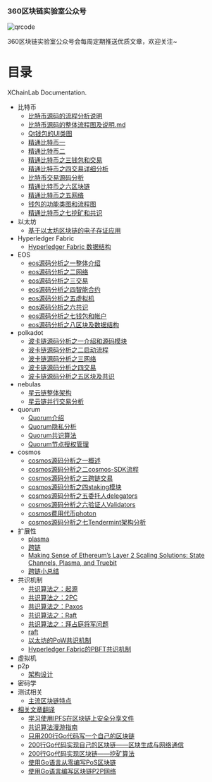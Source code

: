 
### 360区块链实验室公众号
![qrcode](https://p2.ssl.qhimg.com/t014eaf6f590f45d97c.jpg)

360区块链实验室公众号会每周定期推送优质文章，欢迎关注~

# 目录
XChainLab Documentation.

- 比特币
    - [比特币源码的流程分析说明](bitcoin/比特币源码的流程分析说明.txt)
    - [比特币源码的整体流程图及说明.md](bitcoin/比特币源码的整体流程图及说明.md)
    - [Qt钱包的UI类图](bitcoin/Qt钱包的UI类图.md)
    - [精通比特币一](bitcoin/精通比特币一.docx)
    - [精通比特币二](bitcoin/精通比特币二.docx)
    - [精通比特币之三钱包和交易](bitcoin/精通比特币之三钱包和交易.md)
    - [精通比特币之四交易详细分析](bitcoin/精通比特币之四交易详细分析.md)
    - [比特币交易源码分析](bitcoin/交易源码分析.pdf)
    - [精通比特币之六区块链](bitcoin/精通比特币之六区块链.md)
    - [精通比特币之五网络](bitcoin/精通比特币之五网络.md)
    - [钱包的功能类图和流程图](bitcoin/钱包的功能类图和流程图.md)
    - [精通比特币之七挖矿和共识](bitcoin/精通比特币之七挖矿和共识.md)
- 以太坊
    - [基于以太坊区块链的电子存证应用](ethereum/cunzheng.md)
- Hyperledger Fabric
    - [Hyperledger Fabric 数据结构](fabric/Fabric.block.data.structure.md)
- EOS
   - [eos源码分析之一整体介绍](eos/eos源码分析之一整体介绍.md)
   - [eos源码分析之二网络](eos/eos源码分析之二网络.md)
   - [eos源码分析之三交易](eos/eos源码分析之三交易.md)
   - [eos源码分析之四智能合约](eos/eos源码分析之四智能合约.md)
   - [eos源码分析之五虚拟机](eos/eos源码分析之五虚拟机.md)
   - [eos源码分析之六共识](eos/eos源码分析之六共识.md)
   - [eos源码分析之七钱包和帐户](eos/eos源码分析之七钱包和帐户.md)
   - [eos源码分析之八区块及数据结构](eos/eos源码分析之八区块及数据结构.md)
- polkadot
   - [波卡链源码分析之一介绍和源码模块](polkadot/波卡链源码分析之一介绍和源码模块.md)
   - [波卡链源码分析之二启动流程](polkadot/波卡链源码分析之二启动流程.md)
   - [波卡链源码分析之三网络](polkadot/波卡链源码分析之三网络.md)
   - [波卡链源码分析之四交易](polkadot/波卡链源码分析之四交易.md)
   - [波卡链源码分析之五区块及共识](polkadot/波卡链源码分析之五区块及共识.md)
- nebulas
   - [星云链整体架构](nebulas/星云链的整体架构.md)
   - [星云链并行交易分析](nebulas/星云链的并行交易分析.md)
- quorum
   - [Quorum介绍](quorum/quorum.introduction.md)
   - [Quorum隐私分析](quorum/quorum隐私分析.md)
   - [Quorum共识算法](quorum/quorum.raft.md)
   - [Quorum节点授权管理](quorum/quorum.node.permission.md)
- cosmos
   - [cosmos源码分析之一概述](cosmos/cosmos源码分析之一概述.md)
   - [cosmos源码分析之二cosmos-SDK流程](cosmos/cosmos源码分析之二cosmos-SDK流程.md)
   - [cosmos源码分析之三跨链交易](cosmos/cosmos源码分析之三跨链交易.md)
   - [cosmos源码分析之四staking模块](cosmos/cosmos源码分析之四Staking模块.md)
   - [cosmos源码分析之五委托人delegators](cosmos/cosmos源码分析之五委托人delegators.md)
   - [cosmos源码分析之六验证人Validators](cosmos/cosmos源码分析之六验证人Validators.md)
   - [cosmos费用代币photon](cosmos/cosmos费用代币photon.md)
   - [cosmos源码分析之七Tendermint架构分析](cosmos/cosmos源码分析之七Tendermint架构分析.md)
- 扩展性
    - [plasma](scalability/plasma/plasma-in-10-mins.md)
    - [跨链](scalability/Chain_Interoperability.md)
    - [Making Sense of Ethereum’s Layer 2 Scaling Solutions: State Channels, Plasma, and Truebit](https://medium.com/l4-media/making-sense-of-ethereums-layer-2-scaling-solutions-state-channels-plasma-and-truebit-22cb40dcc2f4)
    - [跨链小总结](scalability/跨链的应用小总结.docx)
- 共识机制
    - [共识算法之：起源](consensus/consensus.basic.md)
    - [共识算法之：2PC](consensus/consensus.2pc.md)
    - [共识算法之：Paxos](consensus/consensus.paxos.md)
    - [共识算法之：Raft](consensus/consensus.raft.md)
    - [共识算法之：拜占庭将军问题](consensus/consensus.byzantine.generals.md)
    - [raft](http://thesecretlivesofdata.com/raft/)
    - [以太坊的PoW共识机制](consensus/ethereum.pow.md)
    - [Hyperledger Fabric的PBFT共识机制](consensus/fabric.pbft.md)
- 虚拟机
- p2p
    - [架构设计](p2p/design)
- 密码学
- 测试相关
    - [主流区块链特点](testDoc/链调研的表.xlsx)
- [相关文章翻译](translate/translate-readme.md)
    - [学习使用IPFS在区块链上安全分享文件](translate/IPFS/learn-to-securely-share-files-on-the-blockchain-with-IPFS.md)
    - [共识算法漫游指南](translate/consensus/A_Hitchhiker's_Guide_to_Consensus_Algorithms.md)
    - [只用200行Go代码写一个自己的区块链](https://mp.weixin.qq.com/s/EQQoZp4qhLIt19PAIFhHtA)
    - [200行Go代码实现自己的区块链——区块生成与网络通信](https://mp.weixin.qq.com/s/pJBnEJv7xmvkstWmkVgadQ)
    - [200行Go代码实现区块链——挖矿算法](https://mp.weixin.qq.com/s/Nf7qg1nWaFYsO6x-yVyzxg)
    - [使用Go语言从零编写PoS区块链](https://mp.weixin.qq.com/s/eT1lXh32bsCKpZrwxQg7ww)
    - [使用Go语言编写区块链P2P网络](https://mp.weixin.qq.com/s/pHSull1QSxQWRvGyXSim5g)
